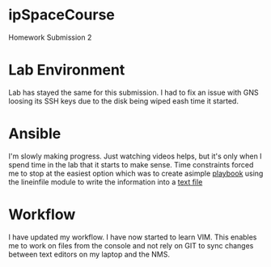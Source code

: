 
# ipSpaceCourse
Homework Submission 2

# Lab Environment  
Lab has stayed the same for this submission. I had to fix an issue with GNS loosing its SSH keys due to the disk being wiped eash time it started.  

# Ansible
I'm slowly making progress. Just watching videos helps, but it's only when I spend time in the lab that it starts to make sense. Time constraints forced me to stop at the easiest option which was to create asimple [playbook](https://github.com/eoinwhite/ipSpaceCourse/blob/master/ansible/check-version.yml) using the lineinfile module to write the information into a [text file](://github.com/eoinwhite/ipSpaceCourse/blob/master/ansible/version_report.txt)

# Workflow
I have updated my workflow. I have now started to learn VIM. This enables me to work on files from the console and not rely on GIT to sync changes between text editors on my laptop and the NMS.

